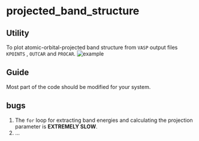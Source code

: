 # projected_band_structure

## Utility
To plot atomic-orbital-projected band structure from `VASP` output files `KPOINTS` , `OUTCAR` and `PROCAR`.
![example](https://github.com/liming-liu/projected_band_structure/blob/master/mos2-wse2.jpg)

## Guide
Most part of the code should be modified for your system.

## bugs
1. The `for` loop for extracting band energies and calculating the projection parameter is **EXTREMELY SLOW**.
2. ...
